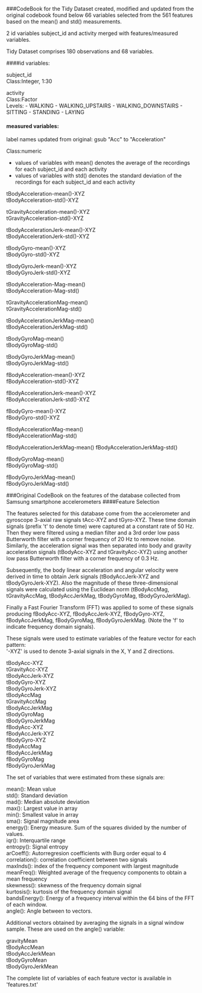 ###CodeBook for the Tidy Dataset created, modified and updated from the original codebook found below
66 variables selected from the 561 features based on the mean() and std() measurements.

2 id variables subject_id and activity merged with features/measured variables.

Tidy Dataset comprises 180 observations and 68 variables.

####id variables:

subject_id  
Class:Integer, 1:30

activity  
Class:Factor  
Levels: - WALKING
	- WALKING_UPSTAIRS
	- WALKING_DOWNSTAIRS
	- SITTING
	- STANDING
	- LAYING
	
#### measured variables:  
label names updated from original: gsub "Acc" to "Acceleration"

Class:numeric
- values of variables with mean() denotes the average of the recordings for each subject_id and each activity
- values of variables with std() denotes the standard deviation of the recordings for each subject_id and each activity

tBodyAcceleration-mean()-XYZ  
tBodyAcceleration-std()-XYZ

tGravityAcceleration-mean()-XYZ  
tGravityAcceleration-std()-XYZ

tBodyAccelerationJerk-mean()-XYZ  
tBodyAccelerationJerk-std()-XYZ

tBodyGyro-mean()-XYZ  
tBodyGyro-std()-XYZ

tBodyGyroJerk-mean()-XYZ  
tBodyGyroJerk-std()-XYZ

tBodyAcceleration-Mag-mean()  
tBodyAcceleration-Mag-std()

tGravityAccelerationMag-mean()  
tGravityAccelerationMag-std()

tBodyAccelerationJerkMag-mean()  
tBodyAccelerationJerkMag-std()

tBodyGyroMag-mean()  
tBodyGyroMag-std()

tBodyGyroJerkMag-mean()  
tBodyGyroJerkMag-std()

fBodyAcceleration-mean()-XYZ  
fBodyAcceleration-std()-XYZ

fBodyAccelerationJerk-mean()-XYZ  
fBodyAccelerationJerk-std()-XYZ

fBodyGyro-mean()-XYZ  
fBodyGyro-std()-XYZ

fBodyAccelerationMag-mean()  
fBodyAccelerationMag-std()

fBodyAccelerationJerkMag-mean() 
fBodyAccelerationJerkMag-std()

fBodyGyroMag-mean()  
fBodyGyroMag-std()

fBodyGyroJerkMag-mean()  
fBodyGyroJerkMag-std()

###Original CodeBook on the features of the database collected from Samsung smartphone accelerometers
####Feature Selection 

The features selected for this database come from the accelerometer and gyroscope 3-axial raw signals tAcc-XYZ and tGyro-XYZ. These time domain signals (prefix 't' to denote time) were captured at a constant rate of 50 Hz. Then they were filtered using a median filter and a 3rd order low pass Butterworth filter with a corner frequency of 20 Hz to remove noise. Similarly, the acceleration signal was then separated into body and gravity acceleration signals (tBodyAcc-XYZ and tGravityAcc-XYZ) using another low pass Butterworth filter with a corner frequency of 0.3 Hz. 

Subsequently, the body linear acceleration and angular velocity were derived in time to obtain Jerk signals (tBodyAccJerk-XYZ and tBodyGyroJerk-XYZ). Also the magnitude of these three-dimensional signals were calculated using the Euclidean norm (tBodyAccMag, tGravityAccMag, tBodyAccJerkMag, tBodyGyroMag, tBodyGyroJerkMag). 

Finally a Fast Fourier Transform (FFT) was applied to some of these signals producing fBodyAcc-XYZ, fBodyAccJerk-XYZ, fBodyGyro-XYZ, fBodyAccJerkMag, fBodyGyroMag, fBodyGyroJerkMag. (Note the 'f' to indicate frequency domain signals). 

These signals were used to estimate variables of the feature vector for each pattern:  
'-XYZ' is used to denote 3-axial signals in the X, Y and Z directions.

tBodyAcc-XYZ  
tGravityAcc-XYZ  
tBodyAccJerk-XYZ  
tBodyGyro-XYZ  
tBodyGyroJerk-XYZ  
tBodyAccMag  
tGravityAccMag  
tBodyAccJerkMag  
tBodyGyroMag  
tBodyGyroJerkMag  
fBodyAcc-XYZ  
fBodyAccJerk-XYZ  
fBodyGyro-XYZ  
fBodyAccMag  
fBodyAccJerkMag  
fBodyGyroMag  
fBodyGyroJerkMag  

The set of variables that were estimated from these signals are: 

mean(): Mean value  
std(): Standard deviation  
mad(): Median absolute deviation   
max(): Largest value in array  
min(): Smallest value in array  
sma(): Signal magnitude area  
energy(): Energy measure. Sum of the squares divided by the number of values.   
iqr(): Interquartile range   
entropy(): Signal entropy  
arCoeff(): Autorregresion coefficients with Burg order equal to 4  
correlation(): correlation coefficient between two signals  
maxInds(): index of the frequency component with largest magnitude  
meanFreq(): Weighted average of the frequency components to obtain a mean frequency  
skewness(): skewness of the frequency domain signal   
kurtosis(): kurtosis of the frequency domain signal   
bandsEnergy(): Energy of a frequency interval within the 64 bins of the FFT of each window.  
angle(): Angle between to vectors.  

Additional vectors obtained by averaging the signals in a signal window sample. These are used on the angle() variable:

gravityMean  
tBodyAccMean  
tBodyAccJerkMean  
tBodyGyroMean  
tBodyGyroJerkMean  

The complete list of variables of each feature vector is available in 'features.txt'
